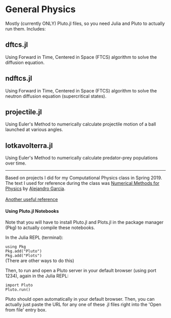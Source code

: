 # General Physics

Mostly (currently ONLY) Pluto.jl files, so you need Julia and Pluto to actually run them. Includes:

## dftcs.jl
Using Forward in Time, Centered in Space (FTCS) algorithm to solve the diffusion equation.

## ndftcs.jl
Using Forward in Time, Centered in Space (FTCS) algorithm to solve the neutron diffusion equation (supercritical states).

## projectile.jl
Using Euler's Method to numerically calculate projectile motion of a ball launched at various angles.

## lotkavolterra.jl
Using Euler's Method to numerically calculate predator-prey populations over time.

<hr>
Based on projects I did for my Computational Physics class in Spring 2019.
The text I used for reference during the class was <a href="https://github.com/AlejGarcia/NM4P">Numerical Methods for Physics</a> by <a href="http://www.algarcia.org/nummeth/Programs2E.html">Alejandro Garcia</a>.<br><br>
<a href="http://web.cecs.pdx.edu/~gerry/class/ME448/lecture/pdf/FTCS_slides.pdf">Another useful reference</a>

<h4>Using Pluto.jl Notebooks</h4>
Note that you will have to install Pluto.jl and Plots.jl in the package manager (Pkg) to actually compile these notebooks.

In the Julia REPL (terminal):

<code>using Pkg</code><br>
<code>Pkg.add("Pluto")</code><br>
<code>Pkg.add("Plots")</code><br>
(There are other ways to do this)

Then, to run and open a Pluto server in your default browser (using port 1234), again in the Julia REPL:

<code>import Pluto</code><br>
<code>Pluto.run()</code>

Pluto should open automatically in your default browser. Then, you can actually just paste the URL for any one of these .jl files right into the 'Open from file' entry box.

